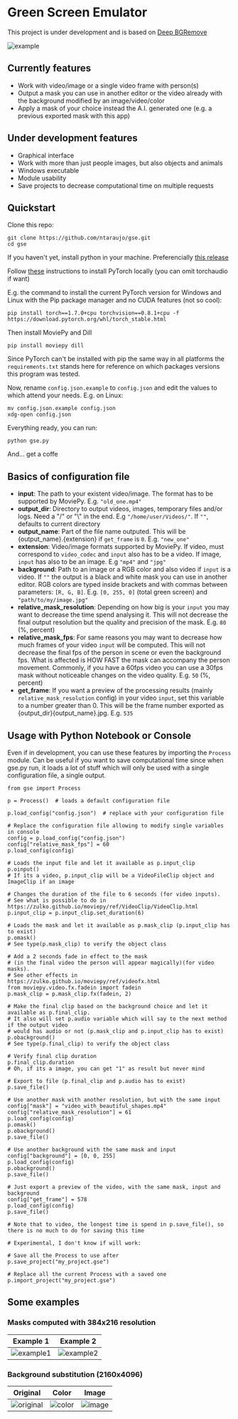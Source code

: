 # Green Screen Emulator
This project is under development and is based on [Deep BGRemove](https://github.com/WhiteNoise/deep-bgremove)

![example](https://user-images.githubusercontent.com/66187211/100396165-d544a880-3022-11eb-8996-dfcf3faea716.gif)

## Currently features
* Work with video/image or a single video frame with person(s)
* Output a mask you can use in another editor or the video already with the background modified by an image/video/color
* Apply a mask of your choice instead the A.I. generated one (e.g. a previous exported mask with this app)

## Under development features
* Graphical interface
* Work with more than just people images, but also objects and animals
* Windows executable
* Module usability
* Save projects to decrease computational time on multiple requests

## Quickstart
Clone this repo:
```
git clone https://github.com/ntaraujo/gse.git
cd gse
```

If you haven't yet, install python in your machine. Preferencially [this release](https://www.python.org/downloads/release/python-386/)

Follow [these](https://pytorch.org/get-started/locally/) instructions to install PyTorch locally (you can omit torchaudio if want)

E.g. the command to install the current PyTorch version for Windows and Linux with the Pip package manager and no CUDA features (not so cool):
```
pip install torch==1.7.0+cpu torchvision==0.8.1+cpu -f https://download.pytorch.org/whl/torch_stable.html
```
Then install MoviePy and Dill
```
pip install moviepy dill
```

Since PyTorch can't be installed with pip the same way in all platforms the `requirements.txt` stands here for reference on which packages versions this program was tested.

Now, rename `config.json.example` to `config.json` and edit the values to which attend your needs.
E.g. on Linux:
```
mv config.json.example config.json
xdg-open config.json
```

Everything ready, you can run:
```
python gse.py
```
And... get a coffe

## Basics of configuration file
* __input__: The path to your existent video/image. The format has to be supported by MoviePy. E.g. `"old_one.mp4"`
* __output_dir__: Directory to output videos, images, temporary files and/or logs. Need a "/" or "\\" in the end. E.g `"/home/user/Videos/"`. If `""`, defaults to current directory
* __output_name__: Part of the file name outputed. This will be {output_name}.{extension} if `get_frame` is `0`. E.g. `"new_one"`
* __extension__: Video/image formats supported by MoviePy. If video, must correspond to `video_codec` and `input` also has to be a video. If image, `input` has also to be an image. E.g `"mp4"` and `"jpg"`
* __background__: Path to an image or a RGB color and also video if `input` is a video. If `""` the output is a black and white mask you can use in another editor. RGB colors are typed inside brackets and with commas between parameters: `[R, G, B]`. E.g. `[0, 255, 0]` (total green screen) and `"path/to/my/image.jpg"`
* __relative_mask_resolution__: Depending on how big is your `input` you may want to decrease the time spend analysing it. This will not decrease the final output resolution but the quality and precision of the mask. E.g. `80` (%, percent)
* __relative_mask_fps__: For same reasons you may want to decrease how much frames of your video `input` will be computed. This will not decrease the final fps of the person in scene or even the background fps. What is affected is HOW FAST the mask can accompany the person movement. Commonly, if you have a 60fps video you can use a 30fps mask without noticeable changes on the video quality. E.g. `50` (%, percent)
* __get_frame__: If you want a preview of the processing results (mainly `relative_mask_resolution` config) in your video `input`, set this variable to a number greater than 0. This will be the frame number exported as {output_dir}{output_name}.jpg. E.g. `535`

## Usage with Python Notebook or Console
Even if in development, you can use these features by importing the `Process` module. Can be useful if you want to save computational time since when gse.py run, it loads a lot of stuff which will only be used with a single configuration file, a single output.
```
from gse import Process

p = Process()  # loads a default configuration file

p.load_config("config.json")  # replace with your configuration file

# Replace the configuration file allowing to modify single variables in console
config = p.load_config("config.json")
config["relative_mask_fps"] = 60
p.load_config(config)

# Loads the input file and let it available as p.input_clip
p.oinput()
# If its a video, p.input_clip will be a VideoFileClip object and ImageClip if an image

# Changes the duration of the file to 6 seconds (for video inputs).
# See what is possible to do in https://zulko.github.io/moviepy/ref/VideoClip/VideoClip.html
p.input_clip = p.input_clip.set_duration(6)

# Loads the mask and let it available as p.mask_clip (p.input_clip has to exist)
p.omask()
# See type(p.mask_clip) to verify the object class

# Add a 2 seconds fade in effect to the mask
# (in the final video the person will appear magically)(for video masks).
# See other effects in https://zulko.github.io/moviepy/ref/videofx.html
from moviepy.video.fx.fadein import fadein
p.mask_clip = p.mask_clip.fx(fadein, 2)

# Make the final clip based on the background choice and let it available as p.final_clip.
# It also will set p.audio variable which will say to the next method if the output video
# would has audio or not (p.mask_clip and p.input_clip has to exist)
p.obackground()
# See type(p.final_clip) to verify the object class

# Verify final clip duration
p.final_clip.duration
# Oh, if its a image, you can get "1" as result but never mind

# Export to file (p.final_clip and p.audio has to exist)
p.save_file()

# Use another mask with another resolution, but with the same input
config["mask"] = "video_with_beautiful_shapes.mp4"
config["relative_mask_resolution"] = 61
p.load_config(config)
p.omask()
p.obackground()
p.save_file()

# Use another background with the same mask and input
config["background"] = [0, 0, 255]
p.load_config(config)
p.obackground()
p.save_file()

# Just export a preview of the video, with the same mask, input and background
config["get_frame"] = 578
p.load_config(config)
p.save_file()

# Note that to video, the longest time is spend in p.save_file(), so there is no much to do for saving this time

# Experimental, I don't know if will work:

# Save all the Process to use after
p.save_project("my_project.gse")

# Replace all the current Process with a saved one
p.import_project("my_project.gse")
```

## Some examples

### Masks computed with 384x216 resolution
| Example 1 | Example 2 |
| --------- | --------- |
| ![example1](https://user-images.githubusercontent.com/66187211/100396393-86e3d980-3023-11eb-90b8-06ca36d6287f.gif) | ![example2](https://user-images.githubusercontent.com/66187211/100396465-d75b3700-3023-11eb-8a34-36223b97d3ef.gif) |

### Background substitution (2160x4096)
| Original | Color | Image |
| -------- | ----- | ----- |
| ![original](https://user-images.githubusercontent.com/66187211/100396444-c4486700-3023-11eb-811a-141586f6357a.jpg) | ![color](https://user-images.githubusercontent.com/66187211/100396447-c5799400-3023-11eb-8fd7-b416821680e8.jpg) | ![image](https://user-images.githubusercontent.com/66187211/100396449-c6122a80-3023-11eb-8ad7-f1fcff976d01.jpg) |
